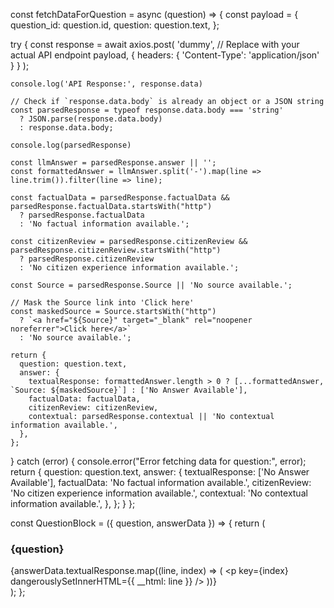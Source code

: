 const fetchDataForQuestion = async (question) => {
  const payload = {
    question_id: question.id,
    question: question.text,
  };

  try {
    const response = await axios.post(
      'dummy', // Replace with your actual API endpoint
      payload,
      { headers: { 'Content-Type': 'application/json' } }
    );

    console.log('API Response:', response.data)

    // Check if `response.data.body` is already an object or a JSON string
    const parsedResponse = typeof response.data.body === 'string'
      ? JSON.parse(response.data.body)
      : response.data.body;

    console.log(parsedResponse)

    const llmAnswer = parsedResponse.answer || '';
    const formattedAnswer = llmAnswer.split('-').map(line => line.trim()).filter(line => line);

    const factualData = parsedResponse.factualData && parsedResponse.factualData.startsWith("http")
      ? parsedResponse.factualData
      : 'No factual information available.';
      
    const citizenReview = parsedResponse.citizenReview && parsedResponse.citizenReview.startsWith("http")
      ? parsedResponse.citizenReview
      : 'No citizen experience information available.';

    const Source = parsedResponse.Source || 'No source available.';

    // Mask the Source link into 'Click here'
    const maskedSource = Source.startsWith("http") 
      ? `<a href="${Source}" target="_blank" rel="noopener noreferrer">Click here</a>` 
      : 'No source available.';

    return {
      question: question.text,
      answer: {
        textualResponse: formattedAnswer.length > 0 ? [...formattedAnswer, `Source: ${maskedSource}`] : ['No Answer Available'],
        factualData: factualData,
        citizenReview: citizenReview,
        contextual: parsedResponse.contextual || 'No contextual information available.',
      },
    };
  } catch (error) {
    console.error("Error fetching data for question:", error);
    return {
      question: question.text,
      answer: {
        textualResponse: ['No Answer Available'],
        factualData: 'No factual information available.',
        citizenReview: 'No citizen experience information available.',
        contextual: 'No contextual information available.',
      },
    };
  }
};




const QuestionBlock = ({ question, answerData }) => {
  return (
    <div className={styles.questionBlock}>
      <h3>{question}</h3>
      <div>
        {answerData.textualResponse.map((line, index) => (
          <p key={index} dangerouslySetInnerHTML={{ __html: line }} />
        ))}
      </div>
    </div>
  );
};
